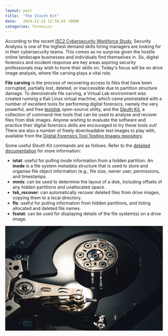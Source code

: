 ```yaml
---
layout: post
title:  "The Sleuth Kit"
date:   2024-12-23 12:59:42 +0000
categories: forensics
---
```

According to the recent [ISC2 Cybersecurity Workforce Study][isc2l], Security Analysis is one of the highest demand skills hiring managers are looking for in their cybersecurity teams. This comes as no surprise given the hostile online landscape businesses and individuals find themselves in. So, digital forensics and incident response are key areas aspiring security professionals may wish to hone their skills on. Today's focus will be on drive image analysis, where file carving plays a vital role.

<b>File carving</b> is the process of recovering access to files that have been corrupted, partially lost, deleted, or inaccessible due to partition structure damage. To demonstrate file carving, a Virtual Lab environment was created running a Kali Linux virtual machine, which came preinstalled with a number of excellent tools for performing digital forensics, namely the very powerful, and free [testdisk][tdl] open-source utility, and the [Sleuth Kit][skl], a collection of command-line tools that can be used to analyse and recover files from disk images. Anyone wishing to evaluate the software and practice their digital forensics skills are encouraged to try these tools out! There are also a number of freely downloadable test images to play with, available from the [Digital Forensics Tool Testing Images repository][dftl].

[isc2l]: https://media.isc2.org/-/media/Project/ISC2/Main/Media/documents/research/2024-ISC2-WFS.pdf
[tdl]: https://www.cgsecurity.org/wiki/TestDisk
[dftl]: https://dftt.sourceforge.net/
[skl]: https://sleuthkit.org/index.php
[skdl]: https://wiki.sleuthkit.org/index.php?title=TSK_Tool_Overview

Some useful Sleuth Kit commands are as follows. Refer to the [detailed documentation][skdl] for more information:
- <b>istat</b>: useful for pulling inode information from a hidden partition. An <b>inode</b> is a file system metadata structure that is used to store and organise file object information (e.g., file size, owner user, permissions, and timestamps.
- <b>mmls</b>: can be used to determine the layout of a disk, including offsets of any hidden partitions and unallocated space.
- <b>tsk_recover</b>: can automatically recover deleted files from drive images, copying them to a local directory.
- <b>fls</b>: useful for pulling information from hidden partitions, and listing allocated and deleted file names.
- <b>fsstat</b>: can be used for displaying details of the file system(s) on a drive image.

![testdisk main menu][tdimg]

[tdimg]: ../images/digital-forensics.jpg "Disk platter" 
